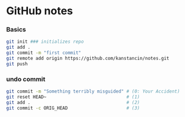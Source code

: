 # GitHub notes
### Basics

```bash
git init ### initializes repo 
git add .
git commit -m "first commit"
git remote add origin https://github.com/kanstancin/notes.git
git push 
```

### undo commit

```bash
git commit -m "Something terribly misguided" # (0: Your Accident)
git reset HEAD~                              # (1)
git add .                                    # (2)
git commit -c ORIG_HEAD                      # (3)
```
